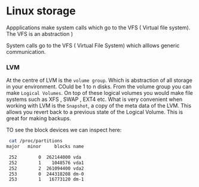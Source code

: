 

# Linux storage
Appplications make system calls which go to the VFS ( Virtual file system). The VFS is an abstraction )


System calls go to the VFS ( Virtual File System) which alllows generic communication.

### LVM 
At the centre of LVM is the `volume group`. Which is abstraction of all storage in your environment. COuld be 1 to n disks. From the volume group you can make `Logical Volumes`. On top of these logical volumes you would make file systems such as XFS , SWAP , EXT4 etc. What is very convenient when working with LVM is the `Snapshot`, a copy of the meta data of the LVM. This allows you revert back to a previous state of the Logical Volume. This is great for making backups. 

TO see the block devices we can inspect here:
```sh
 cat /proc/partitions
major   minor     blocks name

 252        0  262144000 vda
 252        1    1048576 vda1
 252        2  261094400 vda2
 253        0  244318208 dm-0
 253        1   16773120 dm-1
```
